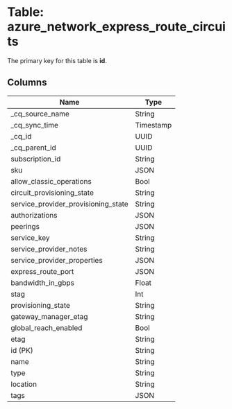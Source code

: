# Table: azure_network_express_route_circuits



The primary key for this table is **id**.


## Columns
| Name          | Type          |
| ------------- | ------------- |
|_cq_source_name|String|
|_cq_sync_time|Timestamp|
|_cq_id|UUID|
|_cq_parent_id|UUID|
|subscription_id|String|
|sku|JSON|
|allow_classic_operations|Bool|
|circuit_provisioning_state|String|
|service_provider_provisioning_state|String|
|authorizations|JSON|
|peerings|JSON|
|service_key|String|
|service_provider_notes|String|
|service_provider_properties|JSON|
|express_route_port|JSON|
|bandwidth_in_gbps|Float|
|stag|Int|
|provisioning_state|String|
|gateway_manager_etag|String|
|global_reach_enabled|Bool|
|etag|String|
|id (PK)|String|
|name|String|
|type|String|
|location|String|
|tags|JSON|